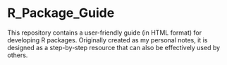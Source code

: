 # R_Package_Guide
This repository contains a user-friendly guide (in HTML format) for developing R packages. Originally created as my personal notes, it is designed as a step-by-step resource that can also be effectively used by others.
